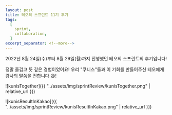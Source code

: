 ```yaml
---
layout: post
title: 테오의 스프린트 11기 후기
tags:
  [
    sprint,
    collaboration,
  ]
excerpt_separator: <!--more-->
---
```


2022년 8월 24일(수)부터 8월 29일(월)까지 진행했던 테오의 스프린트의 후기입니다!

정말 즐겁고 뜻 깊은 경험이었어요! 우리 "쿠니스"들과 이 기회를 만들어주신 테오에게 감사의 말씀을 전합니다 😆!

![kunisTogether]({{ "../assets/img/sprintReview/kunisTogether.png" | relative_url }})

![kunisResultInKakao]({{ "../assets/img/sprintReview/kunisResultInKakao.png" | relative_url }})

<!--more-->
